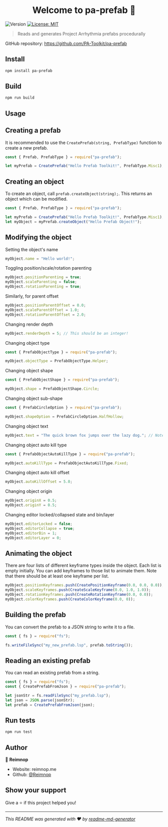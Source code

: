 <h1 align="center">Welcome to pa-prefab 👋</h1>
<p>
  <img alt="Version" src="https://img.shields.io/badge/version-1.0.0-blue.svg?cacheSeconds=2592000" />
  <a href="#" target="_blank">
    <img alt="License: MIT" src="https://img.shields.io/badge/License-MIT-yellow.svg" />
  </a>
</p>

> Reads and generates Project Arrhythmia prefabs procedurally

GitHub repository: https://github.com/PA-Toolkit/pa-prefab

## Install

```sh
npm install pa-prefab
```

## Build

```sh
npm run build
```

## Usage
## Creating a prefab
It is recommended to use the `CreatePrefab(string, PrefabType)` function to create a new prefab.
```js
const { Prefab, PrefabType } = require("pa-prefab");

let myPrefab = CreatePrefab("Hello Prefab Toolkit!", PrefabType.Misc1);
```
## Creating an object
To create an object, call `prefab.createObject(string);`. This returns an object which can be modified.
```js
const { Prefab, PrefabType } = require("pa-prefab");

let myPrefab = CreatePrefab("Hello Prefab Toolkit!", PrefabType.Misc1);
let myObject = myPrefab.createObject("Hello Prefab Object!");
```
## Modifying the object
Setting the object's name
```js
myObject.name = "Hello world!";
```
Toggling position/scale/rotation parenting
```js
myObject.positionParenting = true;
myObject.scaleParenting = false;
myObject.rotationParenting = true;
```
Similarly, for parent offset
```js
myObject.positionParentOffset = 0.0;
myObject.scaleParentOffset = 1.0;
myObject.rotationParentOffset = 2.0;
```
Changing render depth
```js
myObject.renderDepth = 5; // This should be an integer!
```
Changing object type
```js
const { PrefabObjectType } = require("pa-prefab");

myObject.objectType = PrefabObjectType.Helper;
```
Changing object shape
```js
const { PrefabObjectShape } = require("pa-prefab");

myObject.shape = PrefabObjectShape.Circle;
```
Changing object sub-shape
```js
const { PrefabCircleOption } = require("pa-prefab");

myObject.shapeOption = PrefabCircleOption.HalfHollow;
```
Changing object text
```js
myObject.text = "The quick brown fox jumps over the lazy dog."; // Note: This will be ignored unless your object shape is Text.
```
Changing object auto kill type
```js
const { PrefabObjectAutoKillType } = require("pa-prefab");

myObject.autoKillType = PrefabObjectAutoKillType.Fixed;
```
Changing object auto kill offset
```js
myObject.autoKillOffset = 5.0;
```
Changing object origin
```js
myObject.originX = 0.5;
myObject.originY = 0.5;
```
Changing editor locked/collapsed state and bin/layer
```js
myObject.editorLocked = false;
myObject.editorCollapse = true;
myObject.editorBin = 1;
myObject.editorLayer = 0;
```
## Animating the object
There are four lists of different keyframe types inside the object. Each list is empty initially. You can add keyframes to those list to animate them. Note that there should be at least one keyframe per list.
```js
myObject.positionKeyframes.push(CreatePositionKeyframe(0.0, 0.0, 0.0));
myObject.scaleKeyframes.push(CreateScaleKeyframe(0.0, 1.0, 1.0));
myObject.rotationKeyframes.push(CreateRotationKeyframe(0.0, 0.0));
myObject.colorKeyframes.push(CreateColorKeyframe(0.0, 0));
```
## Building the prefab
You can convert the prefab to a JSON string to write it to a file.
```js
const { fs } = require("fs");

fs.writeFileSync("my_new_prefab.lsp", prefab.toString());
```
## Reading an existing prefab
You can read an existing prefab from a string.
```js
const { fs } = require("fs");
const { CreatePrefabFromJson } = require("pa-prefab");

let jsonStr = fs.readFileSync("my_prefab.lsp");
let json = JSON.parse(jsonStr);
let prefab = CreatePrefabFromJson(json);
```

## Run tests

```sh
npm run test
```

## Author

👤 **Reimnop**

* Website: reimnop.me
* Github: [@Reimnop](https://github.com/Reimnop)

## Show your support

Give a ⭐️ if this project helped you!

***
_This README was generated with ❤️ by [readme-md-generator](https://github.com/kefranabg/readme-md-generator)_
